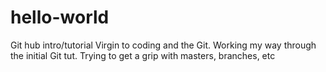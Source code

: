 # hello-world
Git hub intro/tutorial
Virgin to coding and the Git. 
Working my way through the initial Git tut.
Trying to get a grip with masters, branches, etc
